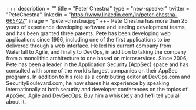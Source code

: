 +++
description = ""
title = "Peter Chestna"
type = "new-speaker"
twitter = "PeteChestna"
linkedin = "https://www.linkedin.com/in/peter-chestna-665427"
image = "peter-chestna.jpg"
+++
Pete Chestna has more than 25 years of experience developing software and leading development teams, and has been granted three patents. Pete has been developing web applications since 1996, including one of the first applications to be delivered through a web interface. He led his current company from Waterfall to Agile, and finally to DevOps, in addition to taking the company from a monolithic architecture to one based on microservices. Since 2006, Pete has been a leader in the Application Security (AppSec) space and has consulted with some of the world’s largest companies on their AppSec programs. In addition to his role as a contributing editor at DevOps.com and SecurityBoulevard.com, he now shares his experience by speaking internationally at both security and developer conferences on the topics of AppSec, Agile and DevSecOps. Buy him a whisk(e)y and he’ll tell you all about it.